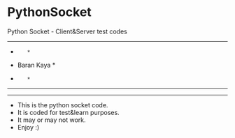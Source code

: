 # PythonSocket
Python Socket - Client&amp;Server test codes

******************
*		 *
*   Baran Kaya   *
*		 *
******************

****************************************************************

- This is the python socket code.
- It is coded for test&learn purposes.
- It may or may not work.
- Enjoy :)